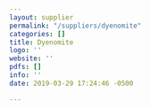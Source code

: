 ```yaml
---
layout: supplier
permalink: "/suppliers/dyenomite"
categories: []
title: Dyenomite
logo: ''
website: ''
pdfs: []
info: ''
date: 2019-03-29 17:24:46 -0500

---
```

